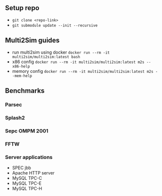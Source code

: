 ## Setup repo
- `git clone <repo-link>`
- `git submodule update --init --recursive`

## Multi2Sim guides
- run multi2sim using docker `docker run --rm -it  multi2sim/multi2sim:latest bash`
- x86 config `docker run --rm -it multi2sim/multi2sim:latest m2s --x86-help`
- memory config `docker run --rm -it multi2sim/multi2sim:latest m2s --mem-help`

## Benchmarks
### Parsec
### Splash2
### Sepc OMPM 2001
### FFTW
### Server applications
- SPEC jbb
- Apache HTTP server
- MySQL TPC-C
- MySQL TPC-E
- MySQL TPC-H